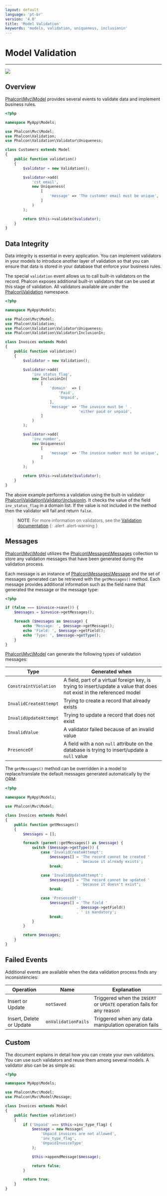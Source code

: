 ```yaml
---
layout: default
language: 'pt-br'
version: '4.0'
title: 'Model Validation'
keywords: 'models, validation, uniqueness, inclusionin'
---
```


# Model Validation

* * *

![](/assets/images/document-status-stable-success.svg)

## Overview

[Phalcon\Mvc\Model](api/phalcon_mvc#mvc-model) provides several events to validate data and implement business rules.

```php
<?php

namespace MyApp\Models;

use Phalcon\Mvc\Model;
use Phalcon\Validation;
use Phalcon\Validation\Validator\Uniqueness;

class Customers extends Model
{
    public function validation()
    {
        $validator = new Validation();

        $validator->add(
            'cst_email',
            new Uniqueness(
                [
                    'message' => 'The customer email must be unique',
                ]
            )
        );

        return $this->validate($validator);
    }
}
```

## Data Integrity

Data integrity is essential in every application. You can implement validators in your models to introduce another layer of validation so that you can ensure that data is stored in your database that enforce your business rules.

The special `validation` event allows us to call built-in validators on the record. Phalcon exposes additional built-in validators that can be used at this stage of validation. All validators available are under the [Phalcon\Validation](validation) namespace.

```php
<?php

namespace MyApp\Models;

use Phalcon\Mvc\Model;
use Phalcon\Validation;
use Phalcon\Validation\Validator\Uniqueness;
use Phalcon\Validation\Validator\InclusionIn;

class Invoices extends Model
{
    public function validation()
    {
        $validator = new Validation();

        $validator->add(
            'inv_status_flag',
            new InclusionIn(
                [
                    'domain'  => [
                        'Paid',
                        'Unpaid',
                    ],
                    'message' => 'The invoice must be ' .
                                 'either paid or unpaid',
                ]
            )
        );

        $validator->add(
            'inv_number',
            new Uniqueness(
                [
                    'message' => 'The invoice number must be unique',
                ]
            )
        );

        return $this->validate($validator);
    }
}
```

The above example performs a validation using the built-in validator [Phalcon\Validation\Validator\InclusionIn](api/phalcon_validation#validation-validator-inclusionin). It checks the value of the field `inv_status_flag` in a domain list. If the value is not included in the method then the validator will fail and return `false`.

> **NOTE**: For more information on validators, see the [Validation documentation](validation)
{: .alert .alert-warning }

## Messages

[Phalcon\Mvc\Model](api/phalcon_mvc#mvc-model) utilizes the [Phalcon\Messages\Messages](api/phalcon_messages#messages-messages) collection to store any validation messages that have been generated during the validation process.

Each message is an instance of [Phalcon\Messages\Message](api/phalcon_messages#messages-message) and the set of messages generated can be retrieved with the `getMessages()` method. Each message provides additional information such as the field name that generated the message or the message type:

```php
<?php

if (false === $invoice->save()) {
    $messages = $invoice->getMessages();

    foreach ($messages as $message) {
        echo 'Message: ', $message->getMessage();
        echo 'Field: ', $message->getField();
        echo 'Type: ', $message->getType();
    }
}
```

[Phalcon\Mvc\Model](api/phalcon_mvc#mvc-model) can generate the following types of validation messages:

| Type                   | Generated when                                                                                                         |
| ---------------------- | ---------------------------------------------------------------------------------------------------------------------- |
| `ConstraintViolation`  | A field, part of a virtual foreign key, is trying to insert/update a value that does not exist in the referenced model |
| `InvalidCreateAttempt` | Trying to create a record that already exists                                                                          |
| `InvalidUpdateAttempt` | Trying to update a record that does not exist                                                                          |
| `InvalidValue`         | A validator failed because of an invalid value                                                                         |
| `PresenceOf`           | A field with a non `null` attribute on the database is trying to insert/update a `null` value                          |

The `getMessages()` method can be overridden in a model to replace/translate the default messages generated automatically by the ORM:

```php
<?php

namespace MyApp\Models;

use Phalcon\Mvc\Model;

class Invoices extends Model
{
    public function getMessages()
    {
        $messages = [];

        foreach (parent::getMessages() as $message) {
            switch ($message->getType()) {
                case 'InvalidCreateAttempt':
                    $messages[] = 'The record cannot be created '
                                . 'because it already exists';
                    break;

                case 'InvalidUpdateAttempt':
                    $messages[] = "The record cannot be updated '
                                . 'because it doesn't exist";
                    break;

                case 'PresenceOf':
                    $messages[] = 'The field ' 
                                . $message->getField() 
                                . ' is mandatory';
                    break;
            }
        }

        return $messages;
    }
}
```

## Failed Events

Additional events are available when the data validation process finds any inconsistencies:

| Operation                | Name                | Explanation                                                            |
| ------------------------ | ------------------- | ---------------------------------------------------------------------- |
| Insert or Update         | `notSaved`          | Triggered when the `INSERT` or `UPDATE` operation fails for any reason |
| Insert, Delete or Update | `onValidationFails` | Triggered when any data manipulation operation fails                   |

## Custom

The <validation> document explains in detail how you can create your own validators. You can use such validators and reuse them among several models. A validator also can be as simple as:

```php
<?php

namespace MyApp\Models;

use Phalcon\Mvc\Model;
use Phalcon\Mvc\Model\Message;

class Invoices extends Model
{
    public function validation()
    {
        if ('Unpaid' === $this->inv_type_flag) {
            $message = new Message(
                'Unpaid invoices are not allowed',
                'inv_type_flag',
                'UnpaidInvoiceType'
            );

            $this->appendMessage($message);

            return false;
        }

        return true;
    }
}
```